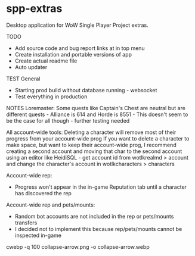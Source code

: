 # spp-extras
Desktop application for WoW Single Player Project extras.

TODO
- Add source code and bug report links at in top menu
- Create installation and portable versions of app
- Create actual readme file
- Auto updater


TEST
General
  - Starting prod build without database running - websocket
  - Test everything in production


NOTES
Loremaster:
  Some quests like Captain's Chest are neutral but are different quests
    - Alliance is 614 and Horde is 8551
    - This doesn't seem to be the case for all though - further testing needed

All account-wide tools:
  Deleting a character will remove most of their progress from your account-wide prog
  If you want to delete a character to make space, but want to keep their account-wide prog,
  I recommend creating a second account and moving that char to the second account using an
  editor like HeidiSQL
    - get account id from wotlkrealmd > account and change the character's account in wotlkcharacters > characters

Account-wide rep:
  - Progress won't appear in the in-game Reputation tab until a character has discovered the rep

Account-wide rep and pets/mounts:
  - Random bot accounts are not included in the rep or pets/mounts transfers
  - I decided not to implement this because rep/pets/mounts cannot be inspected in-game


cwebp -q 100 collapse-arrow.png -o collapse-arrow.webp
